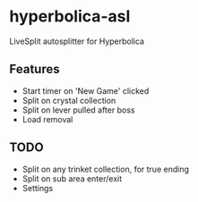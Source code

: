 # hyperbolica-asl

LiveSplit autosplitter for Hyperbolica

## Features
 - Start timer on 'New Game' clicked
 - Split on crystal collection
 - Split on lever pulled after boss
 - Load removal

## TODO
 - Split on any trinket collection, for true ending
 - Split on sub area enter/exit
 - Settings